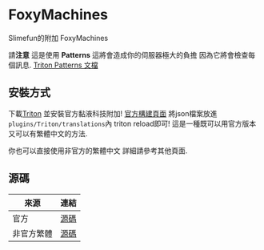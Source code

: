 # FoxyMachines

Slimefun的附加 FoxyMachines

請**注意** 
這是使用 **Patterns** 這將會造成你的伺服器極大的負擔
因為它將會檢查每個訊息. [Triton Patterns 文檔](https://triton.rexcantor64.com/concepts/patterns.html#using-the-feature)

## 安裝方式

下載[Triton](https://www.spigotmc.org/resources/triton-translate-your-server.30331/)
並安裝官方黏液科技附加! [官方構建頁面](https://thebusybiscuit.github.io/builds/)
將json檔案放進```plugins/Triton/translations```內 triton reload即可!
這是一種既可以用官方版本又可以有繁體中文的方法.

你也可以直接使用非官方的繁體中文 詳細請參考其他頁面.

## 源碼

| 來源 | 連結 |
| ---- | ---- |
| 官方 | [源碼](https://github.com/GallowsDove/FoxyMachines) |
| 非官方繁體 | [源碼](https://github.com/xMikux/FoxyMachines) |
